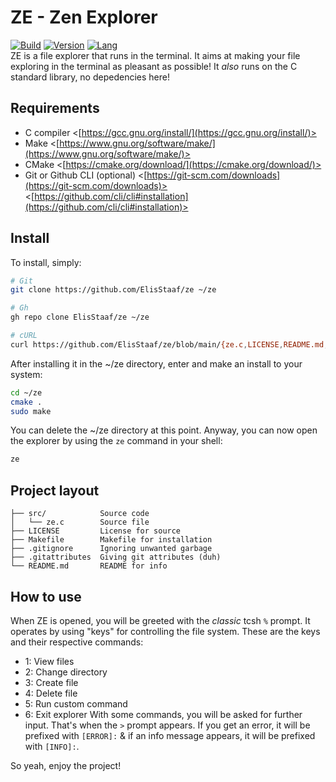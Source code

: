 # ZE - Zen Explorer
[![Build](https://img.shields.io/badge/Build%20(Fedora)-passing-2a7fd5?logo=fedora&logoColor=2a7fd5&style=for-the-badge)](https://github.com/ElisStaaf/ze)
[![Version](https://img.shields.io/badge/Version-1.0.0-2dd245?style=for-the-badge)](https://github.com/ElisStaaf/ze)
[![Lang](https://img.shields.io/badge/Lang-C-lightgrey?logo=c&style=for-the-badge)](https://github.com/ElisStaaf/ze)  
ZE is a file explorer that runs in the terminal. It aims at making your file exploring in the terminal as pleasant as possible! It
*also* runs on the C standard library, no depedencies here!

Requirements
------------
* C compiler <[https://gcc.gnu.org/install/](https://gcc.gnu.org/install/)>
* Make <[https://www.gnu.org/software/make/](https://www.gnu.org/software/make/)>
* CMake <[https://cmake.org/download/](https://cmake.org/download/)>
* Git or Github CLI (optional) <[https://git-scm.com/downloads](https://git-scm.com/downloads)> <[https://github.com/cli/cli#installation](https://github.com/cli/cli#installation)>

Install
-------
To install, simply:
```bash
# Git
git clone https://github.com/ElisStaaf/ze ~/ze

# Gh
gh repo clone ElisStaaf/ze ~/ze

# cURL
curl https://github.com/ElisStaaf/ze/blob/main/{ze.c,LICENSE,README.md,Makefile,.gitignore,.gitattributes} ~/ze
```
After installing it in the ~/ze directory, enter and make an install to your system:
```bash
cd ~/ze
cmake .
sudo make
```
You can delete the ~/ze directory at this point. Anyway, you can now open the explorer by using the `ze` command in your shell:
```bash
ze
```

Project layout
--------------
```
├── src/            Source code
│   └── ze.c        Source file
├── LICENSE         License for source
├── Makefile        Makefile for installation
├── .gitignore      Ignoring unwanted garbage
├── .gitattributes  Giving git attributes (duh)
└── README.md       README for info
```

How to use
-----------
When ZE is opened, you will be greeted with the *classic* tcsh `%` prompt. It operates by using "keys" for controlling the file system.
These are the keys and their respective commands:
* 1: View files
* 2: Change directory
* 3: Create file
* 4: Delete file
* 5: Run custom command
* 6: Exit explorer
With some commands, you will be asked for further input. That's when the `>` prompt appears. If you get an error, it will
be prefixed with `[ERROR]:` & if an info message appears, it will be prefixed with `[INFO]:`.  
  
So yeah, enjoy the project!
